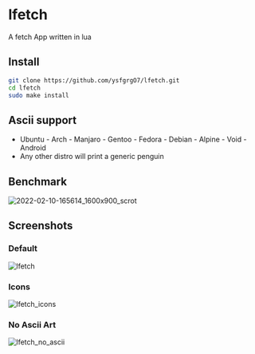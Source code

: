 # lfetch
A fetch App written in lua

## Install
```bash
git clone https://github.com/ysfgrgO7/lfetch.git
cd lfetch
sudo make install
```

## Ascii support
  - Ubuntu - Arch - Manjaro - Gentoo - Fedora - Debian - Alpine - Void - Android
  - Any other distro will print a generic penguin

## Benchmark
![2022-02-10-165614_1600x900_scrot](https://user-images.githubusercontent.com/94284073/153433912-a9db412d-734d-4b11-a593-8e22c7ef645e.png)

## Screenshots
### Default
![lfetch](https://user-images.githubusercontent.com/94284073/153406593-bc70af0f-6181-487e-917b-0e62065e37ec.png)

### Icons
![lfetch_icons](https://user-images.githubusercontent.com/94284073/153406623-4ecc9215-c3ca-4241-98ba-b53625b416bd.png)

### No Ascii Art
![lfetch_no_ascii](https://user-images.githubusercontent.com/94284073/153406650-48cf386a-5c91-460f-97ff-2555809aa4a4.png)
